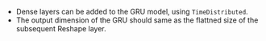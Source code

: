 - Dense layers can be added to the GRU model, using `TimeDistributed`.
- The output dimension of the GRU should same as the flattned size of the subsequent Reshape layer.
